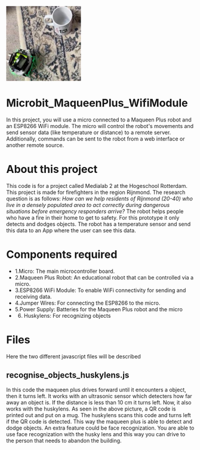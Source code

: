<img height="200" width="200" src="WhatsApp Image 2024-06-11 at 14.22.34.jpeg">

# Microbit_MaqueenPlus_WifiModule
In this project, you will use a micro
connected to a Maqueen Plus robot and an ESP8266 WiFi module. The micro
will control the robot's movements and send sensor data (like temperature or distance) to a remote server. Additionally, commands can be sent to the robot from a web interface or another remote source.

# About this project
This code is for a project called Medialab 2 at the Hogeschool Rotterdam. This project is made for firefighters in the region Rijnmond. The research question is as follows: *How can we help residents of Rijnmond (20-40) who live in a densely populated area to act correctly during dangerous situations before emergency responders arrive?* The robot helps people who have a fire in their home to get to safety. For this prototype it only detects and dodges objects. The robot has a temperature sensor and send this data to an App where the user can see this data. 

# Components required 

- 1.Micro: The main microcontroller board. 
- 2.Maqueen Plus Robot: An educational robot that can be controlled via a micro.
- 3.ESP8266 WiFi Module: To enable WiFi connectivity for sending and receiving data.
- 4.Jumper Wires: For connecting the ESP8266 to the micro.
- 5.Power Supply: Batteries for the Maqueen Plus robot and the micro
- 6. Huskylens: For recognizing objects

# Files 
Here the two different javascript files will be described

## recognise_objects_huskylens.js

In this code the maqueen plus drives forward until it encounters a object, then it turns left. It works with an ultrasonic sensor which detecters how far away an object is. If the distance is less than 10 cm it turns left. Now, it also works with the huskylens. As seen in the above picture, a QR code is printed out and put on a mug. The huskylens scans this code and turns left if the QR code is detected. This way the maqueen plus is able to detect and dodge objects. An extra feature could be face recognization. You are  able to use face recognization with the husky lens and this way you can drive to the person that needs to abandon the building. 


